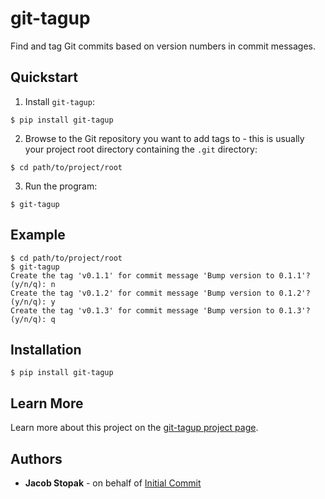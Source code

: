 # git-tagup

Find and tag Git commits based on version numbers in commit messages.

## Quickstart

1) Install `git-tagup`:

```shell
$ pip install git-tagup
```

2) Browse to the Git repository you want to add tags to - this is usually your project root directory containing the `.git` directory:

```shell
$ cd path/to/project/root
```

3) Run the program:

```shell
$ git-tagup
```

## Example

```shell
$ cd path/to/project/root
$ git-tagup
Create the tag 'v0.1.1' for commit message 'Bump version to 0.1.1'? (y/n/q): n
Create the tag 'v0.1.2' for commit message 'Bump version to 0.1.2'? (y/n/q): y
Create the tag 'v0.1.3' for commit message 'Bump version to 0.1.3'? (y/n/q): q
```

## Installation

```shell
$ pip install git-tagup
```

## Learn More

Learn more about this project on the [git-tagup project page](https://initialcommit.com/projects/git-tagup).

## Authors

* **Jacob Stopak** - on behalf of [Initial Commit](https://initialcommit.com)

